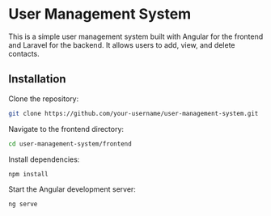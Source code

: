 # User Management System

This is a simple user management system built with Angular for the frontend and Laravel for the backend. It allows users to add, view, and delete contacts.

## Installation

Clone the repository:
```bash
git clone https://github.com/your-username/user-management-system.git
```

Navigate to the frontend directory:
```bash
cd user-management-system/frontend
```

Install dependencies:
```bash
npm install
```

Start the Angular development server:
```bash
ng serve
```

